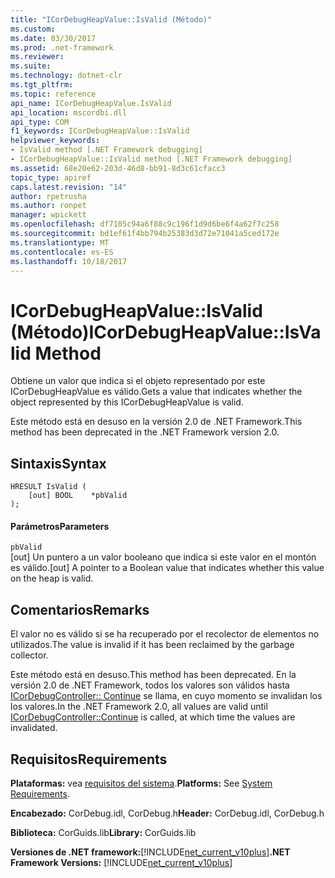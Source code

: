 ```yaml
---
title: "ICorDebugHeapValue::IsValid (Método)"
ms.custom: 
ms.date: 03/30/2017
ms.prod: .net-framework
ms.reviewer: 
ms.suite: 
ms.technology: dotnet-clr
ms.tgt_pltfrm: 
ms.topic: reference
api_name: ICorDebugHeapValue.IsValid
api_location: mscordbi.dll
api_type: COM
f1_keywords: ICorDebugHeapValue::IsValid
helpviewer_keywords:
- IsValid method [.NET Framework debugging]
- ICorDebugHeapValue::IsValid method [.NET Framework debugging]
ms.assetid: 68e20e62-203d-46d8-bb91-8d3c61cfacc3
topic_type: apiref
caps.latest.revision: "14"
author: rpetrusha
ms.author: ronpet
manager: wpickett
ms.openlocfilehash: df7105c94a6f88c9c196f1d9d6be6f4a62f7c258
ms.sourcegitcommit: bd1ef61f4bb794b25383d3d72e71041a5ced172e
ms.translationtype: MT
ms.contentlocale: es-ES
ms.lasthandoff: 10/18/2017
---
```

# <a name="icordebugheapvalueisvalid-method"></a><span data-ttu-id="5eb3b-102">ICorDebugHeapValue::IsValid (Método)</span><span class="sxs-lookup"><span data-stu-id="5eb3b-102">ICorDebugHeapValue::IsValid Method</span></span>
<span data-ttu-id="5eb3b-103">Obtiene un valor que indica si el objeto representado por este ICorDebugHeapValue es válido.</span><span class="sxs-lookup"><span data-stu-id="5eb3b-103">Gets a value that indicates whether the object represented by this ICorDebugHeapValue is valid.</span></span>  
  
 <span data-ttu-id="5eb3b-104">Este método está en desuso en la versión 2.0 de .NET Framework.</span><span class="sxs-lookup"><span data-stu-id="5eb3b-104">This method has been deprecated in the .NET Framework version 2.0.</span></span>  
  
## <a name="syntax"></a><span data-ttu-id="5eb3b-105">Sintaxis</span><span class="sxs-lookup"><span data-stu-id="5eb3b-105">Syntax</span></span>  
  
```  
HRESULT IsValid (  
    [out] BOOL    *pbValid  
);  
```  
  
#### <a name="parameters"></a><span data-ttu-id="5eb3b-106">Parámetros</span><span class="sxs-lookup"><span data-stu-id="5eb3b-106">Parameters</span></span>  
 `pbValid`  
 <span data-ttu-id="5eb3b-107">[out] Un puntero a un valor booleano que indica si este valor en el montón es válido.</span><span class="sxs-lookup"><span data-stu-id="5eb3b-107">[out] A pointer to a Boolean value that indicates whether this value on the heap is valid.</span></span>  
  
## <a name="remarks"></a><span data-ttu-id="5eb3b-108">Comentarios</span><span class="sxs-lookup"><span data-stu-id="5eb3b-108">Remarks</span></span>  
 <span data-ttu-id="5eb3b-109">El valor no es válido si se ha recuperado por el recolector de elementos no utilizados.</span><span class="sxs-lookup"><span data-stu-id="5eb3b-109">The value is invalid if it has been reclaimed by the garbage collector.</span></span>  
  
 <span data-ttu-id="5eb3b-110">Este método está en desuso.</span><span class="sxs-lookup"><span data-stu-id="5eb3b-110">This method has been deprecated.</span></span> <span data-ttu-id="5eb3b-111">En la versión 2.0 de .NET Framework, todos los valores son válidos hasta [ICorDebugController:: Continue](../../../../docs/framework/unmanaged-api/debugging/icordebugcontroller-continue-method.md) se llama, en cuyo momento se invalidan los los valores.</span><span class="sxs-lookup"><span data-stu-id="5eb3b-111">In the .NET Framework 2.0, all values are valid until [ICorDebugController::Continue](../../../../docs/framework/unmanaged-api/debugging/icordebugcontroller-continue-method.md) is called, at which time the values are invalidated.</span></span>  
  
## <a name="requirements"></a><span data-ttu-id="5eb3b-112">Requisitos</span><span class="sxs-lookup"><span data-stu-id="5eb3b-112">Requirements</span></span>  
 <span data-ttu-id="5eb3b-113">**Plataformas:** vea [requisitos del sistema](../../../../docs/framework/get-started/system-requirements.md).</span><span class="sxs-lookup"><span data-stu-id="5eb3b-113">**Platforms:** See [System Requirements](../../../../docs/framework/get-started/system-requirements.md).</span></span>  
  
 <span data-ttu-id="5eb3b-114">**Encabezado:** CorDebug.idl, CorDebug.h</span><span class="sxs-lookup"><span data-stu-id="5eb3b-114">**Header:** CorDebug.idl, CorDebug.h</span></span>  
  
 <span data-ttu-id="5eb3b-115">**Biblioteca:** CorGuids.lib</span><span class="sxs-lookup"><span data-stu-id="5eb3b-115">**Library:** CorGuids.lib</span></span>  
  
 <span data-ttu-id="5eb3b-116">**Versiones de .NET framework:**[!INCLUDE[net_current_v10plus](../../../../includes/net-current-v10plus-md.md)]</span><span class="sxs-lookup"><span data-stu-id="5eb3b-116">**.NET Framework Versions:** [!INCLUDE[net_current_v10plus](../../../../includes/net-current-v10plus-md.md)]</span></span>
